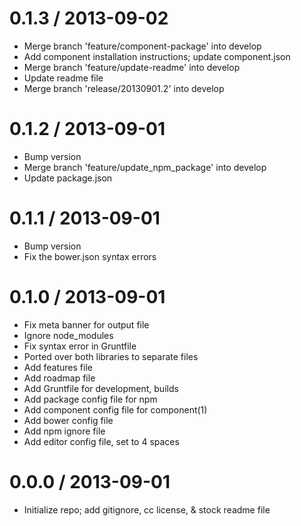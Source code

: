 0.1.3 / 2013-09-02 
==================

 * Merge branch 'feature/component-package' into develop
 * Add component installation instructions; update component.json
 * Merge branch 'feature/update-readme' into develop
 * Update readme file
 * Merge branch 'release/20130901.2' into develop

0.1.2 / 2013-09-01 
==================

 * Bump version
 * Merge branch 'feature/update_npm_package' into develop
 * Update package.json

0.1.1 / 2013-09-01 
==================

 * Bump version
 * Fix the bower.json syntax errors

0.1.0 / 2013-09-01 
==================

 * Fix meta banner for output file
 * Ignore node_modules
 * Fix syntax error in Gruntfile
 * Ported over both libraries to separate files
 * Add features file
 * Add roadmap file
 * Add Gruntfile for development, builds
 * Add package config file for npm
 * Add component config file for component(1)
 * Add bower config file
 * Add npm ignore file
 * Add editor config file, set to 4 spaces

0.0.0 / 2013-09-01 
==================

 * Initialize repo; add gitignore, cc license, & stock readme file
